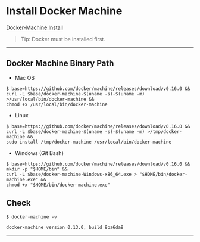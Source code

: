 # Install Docker Machine

  [Docker-Machine Install](https://docs.docker.com/machine/install-machine/)
  
  > Tip: Docker must be installed first.
  
  --------------
  
  ## Docker Machine Binary Path
  
  - Mac OS
  ```
  $ base=https://github.com/docker/machine/releases/download/v0.16.0 &&
  curl -L $base/docker-machine-$(uname -s)-$(uname -m) >/usr/local/bin/docker-machine &&
  chmod +x /usr/local/bin/docker-machine
  ```
  
  - Linux
  ```
  $ base=https://github.com/docker/machine/releases/download/v0.16.0 &&
  curl -L $base/docker-machine-$(uname -s)-$(uname -m) >/tmp/docker-machine &&
  sudo install /tmp/docker-machine /usr/local/bin/docker-machine
  ```
  
  - Windows (Git Bash)
  ```
  $ base=https://github.com/docker/machine/releases/download/v0.16.0 &&
  mkdir -p "$HOME/bin" &&
  curl -L $base/docker-machine-Windows-x86_64.exe > "$HOME/bin/docker-machine.exe" &&
  chmod +x "$HOME/bin/docker-machine.exe"
  ```
  
  ## Check 
  ```
  $ docker-machine -v

  docker-machine version 0.13.0, build 9ba6da9
  ```
  --------
  
